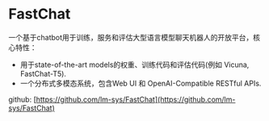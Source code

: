 # FastChat

一个基于chatbot用于训练，服务和评估大型语言模型聊天机器人的开放平台，核心特性：

* 用于state-of-the-art models的权重、训练代码和评估代码(例如 Vicuna, FastChat-T5).
* 一个分布式多模态系统，包含Web UI 和 OpenAI-Compatible RESTful APIs.

github: [https://github.com/lm-sys/FastChat](https://github.com/lm-sys/FastChat)